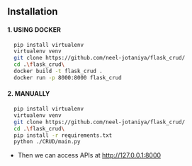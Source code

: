 
## Installation

#### 1. USING DOCKER

```bash
  pip install virtualenv
  virtualenv venv
  git clone https://github.com/neel-jotaniya/flask_crud/
  cd .\flask_crud\
  docker build -t flask_crud . 
  docker run -p 8000:8000 flask_crud
```
#### 2. MANUALLY

```bash
  pip install virtualenv
  virtualenv venv
  git clone https://github.com/neel-jotaniya/flask_crud/
  cd .\flask_crud\
  pip install -r requirements.txt
  python ./CRUD/main.py
```

- Then we can access APIs at http://127.0.0.1:8000 
    